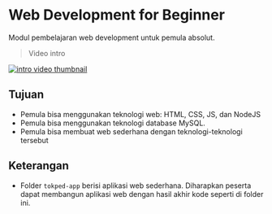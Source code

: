 # Web Development for Beginner

Modul pembelajaran web development untuk pemula absolut.

> Video intro

[![intro video thumbnail](https://i9.ytimg.com/vi/PqkDRirlv4Q/mqdefault.jpg?sqp=CPzCpZEG&rs=AOn4CLBBn2qi7Lg0LbL4DLox9f3sQ9Zn_Q)](https://www.youtube.com/watch?v=PqkDRirlv4Q)
## Tujuan
- Pemula bisa menggunakan teknologi web: HTML, CSS, JS, dan NodeJS
- Pemula bisa menggunakan teknologi database MySQL.
- Pemula bisa membuat web sederhana dengan teknologi-teknologi tersebut

## Keterangan
- Folder `tokped-app` berisi aplikasi web sederhana. Diharapkan peserta dapat membangun aplikasi web dengan hasil akhir kode seperti di folder ini.
